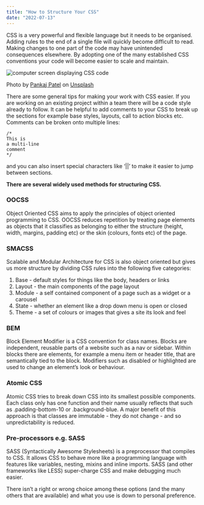 ```yaml
---
title: "How to Structure Your CSS"
date: "2022-07-13"
---
```


CSS is a very powerful and flexible language but it needs to be organised. Adding rules to the end of a single file will quickly become difficult to read. Making changes to one part of the code may have unintended consequences elsewhere. By adopting one of the many established CSS conventions your code will become easier to scale and maintain.

![computer screen displaying CSS code](https://images.unsplash.com/photo-1523437113738-bbd3cc89fb19?ixlib=rb-1.2.1&ixid=MnwxMjA3fDB8MHxwaG90by1wYWdlfHx8fGVufDB8fHx8&auto=format&fit=crop&w=2671&q=80)

Photo by <a href="https://unsplash.com/@pankajpatel?utm_source=unsplash&utm_medium=referral&utm_content=creditCopyText">Pankaj Patel</a> on <a href="https://unsplash.com/s/photos/css?utm_source=unsplash&utm_medium=referral&utm_content=creditCopyText">Unsplash</a>

There are some general tips for making your work with CSS easier. If you are working on an existing project within a team there will be a code style already to follow. It can be helpful to add comments to your CSS to break up the sections for example base styles, layouts, call to action blocks etc. Comments can be broken onto multiple lines:

    /*
    This is
    a multi-line
    comment
    */

and you can also insert special characters like ‘||’ to make it easier to jump between sections.

**There are several widely used methods for structuring CSS.**

### OOCSS

Object Oriented CSS aims to apply the principles of object oriented programming to CSS. OOCSS reduces repetition by treating page elements as objects that it classifies as belonging to either the structure (height, width, margins, padding etc) or the skin (colours, fonts etc) of the page.
​

### SMACSS

Scalable and Modular Architecture for CSS is also object oriented but gives us more structure by dividing CSS rules into the following five categories:

1. Base - default styles for things like the body, headers or links
2. Layout - the main components of the page layout
3. Module - a self contained component of a page such as a widget or a carousel
4. State - whether an element like a drop down menu is open or closed
5. Theme - a set of colours or images that gives a site its look and feel

### BEM

Block Element Modifier is a CSS convention for class names. Blocks are independent, reusable parts of a website such as a nav or sidebar. Within blocks there are elements, for example a menu item or header title, that are semantically tied to the block. Modifiers such as disabled or highlighted are used to change an element’s look or behaviour.

### Atomic CSS

Atomic CSS tries to break down CSS into its smallest possible components. Each class only has one function and their name usually reflects that such as .padding-bottom-10 or .background-blue. A major benefit of this approach is that classes are immutable - they do not change - and so unpredictability is reduced.

### Pre-processors e.g. SASS

SASS (Syntactically Awesome Stylesheets) is a preprocessor that compiles to CSS. It allows CSS to behave more like a programming language with features like variables, nesting, mixins and inline imports. SASS (and other frameworks like LESS) super-charge CSS and make debugging much easier.

There isn’t a right or wrong choice among these options (and the many others that are available) and what you use is down to personal preference.
